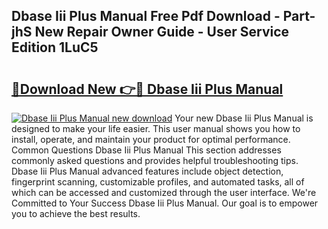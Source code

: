 ## Dbase Iii Plus Manual Free Pdf Download - Part-jhS New Repair Owner Guide - User Service Edition 1LuC5

# <h2><a href="http://bc16809.oget.top/?id=Dbase+Iii+Plus+Manual">🔗Download New 👉🔴 Dbase Iii Plus Manual</a></h2>

[![Dbase Iii Plus Manual new download](https://i.imgur.com/5g1atiW.png)](http://bc16809.oget.top/?id=Dbase+Iii+Plus+Manual)
Your new Dbase Iii Plus Manual is designed to make your life easier. This user manual shows you how to install, operate, and maintain your product for optimal performance. Common Questions Dbase Iii Plus Manual This section addresses commonly asked questions and provides helpful troubleshooting tips. Dbase Iii Plus Manual advanced features include object detection, fingerprint scanning, customizable profiles, and automated tasks, all of which can be accessed and customized through the user interface. We're Committed to Your Success Dbase Iii Plus Manual. Our goal is to empower you to achieve the best results.
